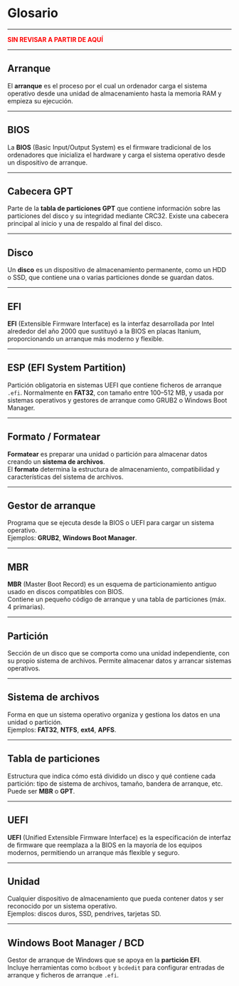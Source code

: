 # Glosario

---

<span style="color: red; font-weight: bold;">
SIN REVISAR A PARTIR DE AQUÍ
</span>

---

## Arranque
<a name="arranque"></a>

El **arranque** es el proceso por el cual un ordenador carga el sistema operativo desde una unidad de almacenamiento hasta la memoria RAM y empieza su ejecución.

---

## BIOS
<a name="bios"></a>

La **BIOS** (Basic Input/Output System) es el firmware tradicional de los ordenadores que inicializa el hardware y carga el sistema operativo desde un dispositivo de arranque.

---

## Cabecera GPT
<a name="cabecera-gpt"></a>

Parte de la **tabla de particiones GPT** que contiene información sobre las particiones del disco y su integridad mediante CRC32. Existe una cabecera principal al inicio y una de respaldo al final del disco.

---

## Disco
<a name="disco"></a>

Un **disco** es un dispositivo de almacenamiento permanente, como un HDD o SSD, que contiene una o varias particiones donde se guardan datos.

---

## EFI
<a name="efi"></a>

**EFI** (Extensible Firmware Interface) es la interfaz desarrollada por Intel alrededor del año 2000 que sustituyó a la BIOS en placas Itanium, proporcionando un arranque más moderno y flexible.

---

## ESP (EFI System Partition)
<a name="esp"></a>

Partición obligatoria en sistemas UEFI que contiene ficheros de arranque `.efi`. Normalmente en **FAT32**, con tamaño entre 100–512 MB, y usada por sistemas operativos y gestores de arranque como GRUB2 o Windows Boot Manager.

---

## Formato / Formatear
<a name="formato"></a>

**Formatear** es preparar una unidad o partición para almacenar datos creando un **sistema de archivos**.  
El **formato** determina la estructura de almacenamiento, compatibilidad y características del sistema de archivos.

---

## Gestor de arranque
<a name="gestor-arranque"></a>

Programa que se ejecuta desde la BIOS o UEFI para cargar un sistema operativo.  
Ejemplos: **GRUB2**, **Windows Boot Manager**.

---

## MBR
<a name="mbr"></a>

**MBR** (Master Boot Record) es un esquema de particionamiento antiguo usado en discos compatibles con BIOS.  
Contiene un pequeño código de arranque y una tabla de particiones (máx. 4 primarias).

---

## Partición
<a name="particion"></a>

Sección de un disco que se comporta como una unidad independiente, con su propio sistema de archivos. Permite almacenar datos y arrancar sistemas operativos.

---

## Sistema de archivos
<a name="sistema-de-archivos"></a>

Forma en que un sistema operativo organiza y gestiona los datos en una unidad o partición.  
Ejemplos: **FAT32**, **NTFS**, **ext4**, **APFS**.

---

## Tabla de particiones
<a name="tabla-particiones"></a>

Estructura que indica cómo está dividido un disco y qué contiene cada partición: tipo de sistema de archivos, tamaño, bandera de arranque, etc. Puede ser **MBR** o **GPT**.

---

## UEFI
<a name="uefi"></a>

**UEFI** (Unified Extensible Firmware Interface) es la especificación de interfaz de firmware que reemplaza a la BIOS en la mayoría de los equipos modernos, permitiendo un arranque más flexible y seguro.

---

## Unidad
<a name="unidad"></a>

Cualquier dispositivo de almacenamiento que pueda contener datos y ser reconocido por un sistema operativo.  
Ejemplos: discos duros, SSD, pendrives, tarjetas SD.

---

## Windows Boot Manager / BCD
<a name="bcd"></a>

Gestor de arranque de Windows que se apoya en la **partición EFI**.  
Incluye herramientas como `bcdboot` y `bcdedit` para configurar entradas de arranque y ficheros de arranque `.efi`.
